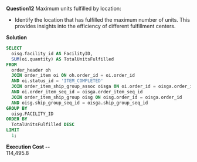 **Question12**
Maximum units fulfilled by location:
- Identify the location that has fulfilled the maximum number of units. This provides insights into the efficiency of different fulfillment centers.


**Solution**
```sql
SELECT 
  oisg.facility_id AS FacilityID, 
  SUM(oi.quantity) AS TotalUnitsFulfilled 
FROM 
  order_header oh 
  JOIN order_item oi ON oh.order_id = oi.order_id 
  AND oi.status_id = 'ITEM_COMPLETED' 
  JOIN order_item_ship_group_assoc oisga ON oi.order_id = oisga.order_id 
  AND oi.order_item_seq_id = oisga.order_item_seq_id 
  JOIN order_item_ship_group oisg ON oisg.order_id = oisga.order_id 
  AND oisg.ship_group_seq_id = oisga.ship_group_seq_id 
GROUP BY 
  oisg.FACILITY_ID  
ORDER BY 
  TotalUnitsFulfilled DESC 
LIMIT 
  1;
```
**Execution Cost --**   
114,495.8
